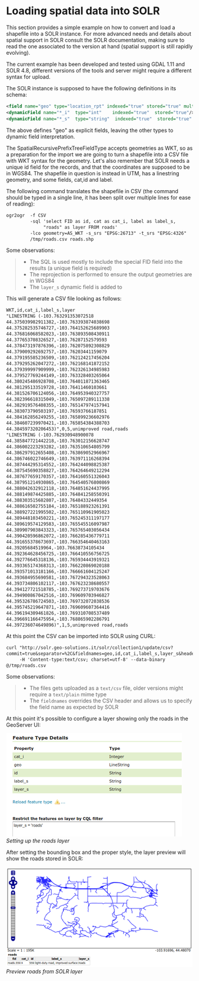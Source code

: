 # Loading spatial data into SOLR

This section provides a simple example on how to convert and load a shapefile into a SOLR instance. For more advanced needs and details about spatial support in SOLR consult the SOLR documentation, making sure to read the one associated to the version at hand (spatial support is still rapidly evolving).

The current example has been developed and tested using GDAL 1.11 and SOLR 4.8, different versions of the tools and server might require a different syntax for upload.

The SOLR instance is supposed to have the following definitions in its schema:

``` xml
<field name="geo" type="location_rpt" indexed="true" stored="true" multiValued="true" />  
<dynamicField name="*_i"  type="int"    indexed="true"  stored="true"/>
<dynamicField name="*_s"  type="string"  indexed="true"  stored="true" />
```

The above defines "geo" as explicit fields, leaving the other types to dynamic field interpretation.

The SpatialRecursivePrefixTreeFieldType accepts geometries as WKT, so as a preparation for the import we are going to turn a shapefile into a CSV file with WKT syntax for the geometry. Let's also remember that SOLR needs a unique id field for the records, and that the coordinates are supposed to be in WGS84. The shapefile in question is instead in UTM, has a linestring geometry, and some fields, cat,id and label.

The following command translates the shapefile in CSV (the command should be typed in a single line, it has been split over multiple lines for ease of reading):

    ogr2ogr  -f CSV 
             -sql 'select FID as id, cat as cat_i, label as label_s, 
                  "roads" as layer FROM roads' 
             -lco geometry=AS_WKT -s_srs "EPSG:26713" -t_srs "EPSG:4326"  
             /tmp/roads.csv roads.shp

Some observations:

> -   The SQL is used mostly to include the special FID field into the results (a unique field is required)
> -   The reprojection is performed to ensure the output geometries are in WGS84
> -   The `layer_s` dynamic field is added to

This will generate a CSV file looking as follows:

    WKT,id,cat_i,label_s,layer
    "LINESTRING (-103.763291353072518 44.375039982911382,-103.763393874038698 44.375282535746727,-103.764152625689903 44.376816068582023,-103.763893508430911 44.377653708326527,-103.76287152579593 44.378473197876396,-103.762075892308829 44.379009292692757,-103.76203441159079 44.379195585236509,-103.762124217456204 44.379295262047272,-103.762168141872152 44.379399997909999,-103.762326134985983 44.379527769244149,-103.763328403265064 44.380245486928708,-103.764011871363465 44.381295133519728,-103.76411460103661 44.381526706124056,-103.764953940327757 44.382396618315049,-103.765097289111338 44.382919576408355,-103.765147974157941 44.383073790503197,-103.76593766187851 44.384162856249255,-103.765899236602976 44.384607239970421,-103.765854384388703 44.384597320206453)",0,5,unimproved road,roads
    "LINESTRING (-103.762930948900078 44.385847721442218,-103.763012156628747 44.386002223293282,-103.763510654805799 44.386297912655408,-103.763869052966967 44.386746022746649,-103.763971116268394 44.387444295314552,-103.764244098825387 44.387545690358827,-103.764264649212294 44.387677659170357,-103.764160551326043 44.387951214930865,-103.764540576800869 44.388042632912118,-103.764851624437995 44.388149874425885,-103.764841258550391 44.388303515682807,-103.76484332449354 44.388616502755184,-103.765188923261391 44.388927221995502,-103.765110961905023 44.389448103450221,-103.765245311197177 44.389619574129583,-103.765545516097987 44.389907903843323,-103.765765403056434 44.390420596862072,-103.766285436779711 44.391655378673697,-103.766354640463163 44.39205684519964,-103.76638734105434 44.392364628456725,-103.766410556756725 44.392776645318136,-103.765934443919321 44.393365174368313,-103.766220869020188 44.393571013181166,-103.766661604125247 44.393684955690581,-103.767294323528063 44.393734806102117,-103.767623238680557 44.394127721518785,-103.769273719703676 44.394900867042516,-103.769609703946827 44.395326786724503,-103.769732072038536 44.395745219647871,-103.769609607364416 44.396194309461826,-103.769310708537489 44.396691166475954,-103.768865902286791 44.397236074649896)",1,5,unimproved road,roads

At this point the CSV can be imported into SOLR using CURL:

    curl "http://solr.geo-solutions.it/solr/collection1/update/csv?commit=true&separator=%2C&fieldnames=geo,id,cat_i,label_s,layer_s&header=true" 
         -H 'Content-type:text/csv; charset=utf-8' --data-binary @/tmp/roads.csv

Some observations:

> -   The files gets uploaded as a `text/csv` file, older versions might require a `text/plain` mime type
> -   The `fieldnames` overrides the CSV header and allows us to specify the field name as expected by SOLR

At this point it's possible to configure a layer showing only the roads in the GeoServer UI:

![](images/solr_roads_configure.png)
*Setting up the roads layer*

After setting the bounding box and the proper style, the layer preview will show the roads stored in SOLR:

![](images/solr_roads_preview.png)
*Preview roads from SOLR layer*
